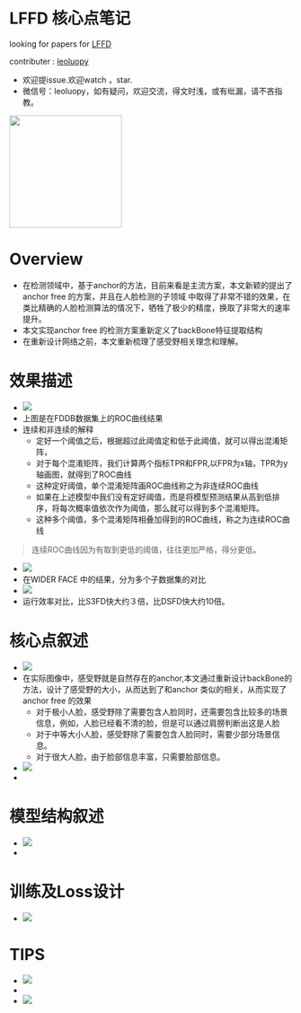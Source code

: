 

# LFFD 核心点笔记

looking for papers for [LFFD](https://arxiv.org/abs/1904.10633)

contributer : [leoluopy](https://github.com/leoluopy)

+ 欢迎提issue.欢迎watch ，star.
+ 微信号：leoluopy，如有疑问，欢迎交流，得文时浅，或有纰漏，请不吝指教。

<img width="200" height="200" src="https://github.com/leoluopy/paper_discussing/blob/master/wechat_id.jpeg"/>


# Overview
+ 在检测领域中，基于anchor的方法，目前来看是主流方案，本文新颖的提出了anchor free 的方案，并且在人脸检测的子领域
中取得了非常不错的效果，在类比精确的人脸检测算法的情况下，牺牲了极少的精度，换取了非常大的速率提升。
+ 本文实现anchor free 的检测方案重新定义了backBone特征提取结构
+ 在重新设计网络之前，本文重新梳理了感受野相关理念和理解。

# 效果描述
+ ![](./ret_FDDB.png)
+ 上图是在FDDB数据集上的ROC曲线结果
+ 连续和非连续的解释 
    + 定好一个阈值之后，根据超过此阈值定和低于此阈值，就可以得出混淆矩阵，
    + 对于每个混淆矩阵，我们计算两个指标TPR和FPR,以FPR为x轴，TPR为y轴画图，就得到了ROC曲线
    + 这种定好阈值，单个混淆矩阵画ROC曲线称之为非连续ROC曲线
    + 如果在上述模型中我们没有定好阈值，而是将模型预测结果从高到低排序，将每次概率值依次作为阈值，那么就可以得到多个混淆矩阵。
    + 这种多个阈值，多个混淆矩阵相叠加得到的ROC曲线，称之为连续ROC曲线
> 连续ROC曲线因为有取到更低的阈值，往往更加严格，得分更低。
+ ![](./ret_WIDERFACE.png)
+ 在WIDER FACE 中的结果，分为多个子数据集的对比
+ ![](./ret_runEffe.png)
+ 运行效率对比，比S3FD快大约３倍，比DSFD快大约10倍。

# 核心点叙述
+ ![](./erf.png)
+ 在实际图像中，感受野就是自然存在的anchor,本文通过重新设计backBone的方法，设计了感受野的大小，从而达到了和anchor
类似的相关，从而实现了anchor free 的效果
    + 对于极小人脸，感受野除了需要包含人脸同时，还需要包含比较多的场景信息，例如，人脸已经看不清的脸，但是可以通过肩膀判断出这是人脸
    + 对于中等大小人脸，感受野除了需要包含人脸同时，需要少部分场景信息。
    + 对于很大人脸，由于脸部信息丰富，只需要脸部信息。
+ ![](./RF_distribute.png)
+ 

 

# 模型结构叙述
+ ![](./structure.png)
+ 

# 训练及Loss设计
+ ![](./loss.png)


# TIPS
+ ![](./FLOPS.png)
+
+ ![](./EnetFlops.png)



